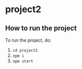 # project2 



## How to run the project

To run the project, do:

1. `cd project2`
2. `npm i`
3. `npm start`
